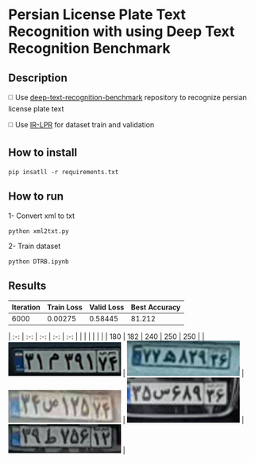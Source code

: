# Persian License Plate Text Recognition with using Deep Text Recognition Benchmark

## Description

◻️ Use [deep-text-recognition-benchmark]([(https://github.com/clovaai/deep-text-recognition-benchmark)https://github.com/clovaai/deep-text-recognition-benchmark])
repository  to recognize persian license plate text

◻️ Use [IR-LPR]([(https://github.com/mut-deep/IR-LPR)https://github.com/mut-deep/IR-LPR]) for dataset train and validation 

## How to install
```
pip insatll -r requirements.txt
```

## How to run
1- Convert xml to txt
```
python xml2txt.py
```
2- Train dataset 
```
python DTRB.ipynb
```

## Results

| Iteration       |  Train Loss     | Valid Loss      | Best Accuracy  |
| -------         | ---             | ---             |---             |
| 6000            |    0.00275      | 0.58445         | 81.212         |


| :-: | :-: | :-: | :-: | :-: |
|     |     |     |     |     |
| 180 | 182 | 240 | 250 | 250 |
| <img src="Demo/image(50).jpg" width="45%"> | <img src="Demo/image(52).jpg" width="45%"> | <img src="Demo/image(53).jpg" width="45%"> | <img src="Demo/image(57).jpg" width="45%"> | <img src="Demo/image(64).jpg" width="45%"> |

